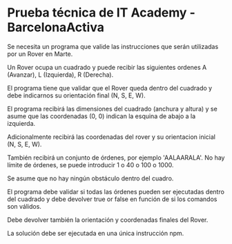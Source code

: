 # Prueba técnica de IT Academy - BarcelonaActiva
Se necesita un programa que valide las instrucciones que serán utilizadas por un Rover en Marte.

Un Rover ocupa un cuadrado y puede recibir las siguientes ordenes A (Avanzar), L (Izquierda), R (Derecha).

El programa tiene que validar que el Rover queda dentro del cuadrado y debe indicarnos su orientación final (N, S, E, W).

El programa recibirá las dimensiones del cuadrado (anchura y altura) y se asume que las coordenadas (0, 0) indican la esquina de abajo a la izquierda.

Adicionalmente recibirá las coordenadas del rover y su orientacion inicial (N, S, E, W).

También recibirá un conjunto de órdenes, por ejemplo 'AALAARALA'. No hay límite de órdenes, se puede introducir 1 o 40 o 100 o 1000.

Se asume que no hay ningún obstáculo dentro del cuadro.

El programa debe validar si todas las órdenes pueden ser ejecutadas dentro del cuadrado y debe devolver true or false en función de si los comandos son válidos.

Debe devolver también la orientación y coordenadas finales del Rover.

La solución debe ser ejecutada en una única instrucción npm.